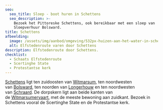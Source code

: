 ```yaml
---
seo:
  seo_title: Sloep - boot huren in Schettens
  seo_description: >-
    Bezoek het Pittoreske Schettens, ook bereikbaar met een sloep van
    Sloepverhuur Bolsward.
title: Schettens
afbeelding:
  image: /assets/img/aanbod/omgeving/532px-huizen-aan-het-water-in-schettens.JPG
  alt: Elfstedenroute varen door Schettens
description: Elfstedenroute door Schettens.
checklist:
  - Schaats Elfstedenroute
  - Scertinghe State
  - Protestantse kerk
---
```


<a target="_blank" rel="noopener" href="https://nl.wikipedia.org/wiki/Schettens">Schettens</a> ligt ten zuidoosten van&nbsp;<a target="_blank" rel="noopener" href="https://nl.wikipedia.org/wiki/Witmarsum_(Nederland)">Witmarsum</a>, ten noordwesten van&nbsp;<a target="_blank" rel="noopener" href="https://nl.wikipedia.org/wiki/Bolsward">Bolsward</a>, ten noorden van&nbsp;<a target="_blank" rel="noopener" href="https://nl.wikipedia.org/wiki/Longerhouw">Longerhouw</a>&nbsp;en ten noordwesten van&nbsp;<a target="_blank" rel="noopener" href="https://nl.wikipedia.org/wiki/Schraard">Schraard</a>. De dorpskern ligt aan beide kanten van de&nbsp;<a target="_blank" rel="noopener" href="https://nl.wikipedia.org/wiki/Witmarsumervaart">Witmarsumervaart</a>, met de meeste bewoning aan zuidkant. Bezoek in Schettens vooral de Scertinghe State en de Protestantse kerk.
